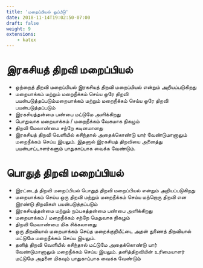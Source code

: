 ```yaml
---
title: 'மறைப்பியல் ஒப்பீடு'
date: 2018-11-14T19:02:50-07:00
draft: false
weight: 9
extensions:
    - katex
---
```


# இரகசியத் திறவி மறைப்பியல் 

- ஒற்றைத் திறவி மறைப்பியல் இரகசியத் திறவி மறைப்பியல் என்றும்  அறியப்படுகிறது 
- மறையாக்கம் மற்றும் மறைநீக்கம் செய்ய ஒரே திறவி பயன்படுத்தப்படும்மறையாக்கம் மற்றும் மறைநீக்கம் செய்ய ஒரே திறவி பயன்படுத்தப்படும்
- இரகசியத்தன்மை பண்பை மட்டுமே அளிக்கிறது
- பொதுவாக மறையாக்கம் / மறைநீக்கம் வேகமாக நிகழும்
- திறவி மேலாண்மை சற்றே கடினமானது
- இரகசியத் திறவி வெளியில் கசிந்தால் அதைக்கொண்டு யார் வேண்டுமானாலும் மறைநீக்கம் செய்ய இயலும். இதனால் இரகசியத் திறவியை அனைத்து பயன்பாட்டாளர்களும் பாதுகாப்பாக வைக்க வேண்டும். 

# பொதுத் திறவி மறைப்பியல்
- இரட்டைத் திறவி மறைப்பியல் பொதுத் திறவி மறைப்பியல் என்றும் அறியப்படுகிறது
- மறையாக்கம் செய்ய ஒரு திறவி மற்றும் மறைநீக்கம் செய்ய மற்றொரு திறவி என இரண்டு திறவிகள் பயன்படுத்தப்படும்
- இரகசியத்தன்மை மற்றும் நம்பகத்தன்மை பண்பை அளிக்கிறது
- மறையாக்கம் / மறைநீக்கம் சற்றே மெதுவாக நிகழும்
- திறவி மேலாண்மை மிக சிக்கலானது
- ஒரு திறவியால் மறையாக்கம் செய்த மறைக்குறியீட்டை அதன் துணைத் திறவியால் மட்டுமே மறைநீக்கம் செய்ய இயலும்.
- தனித் திறவி வெளியில் கசிந்தால் மட்டுமே அதைக்கொண்டு யார் வேண்டுமானாலும் மறைநீக்கம் செய்ய இயலும். தனித்திறவியின் உரிமையாளர் மட்டுமே அதனை மிகவும் பாதுகாப்பாக வைக்க வேண்டும்